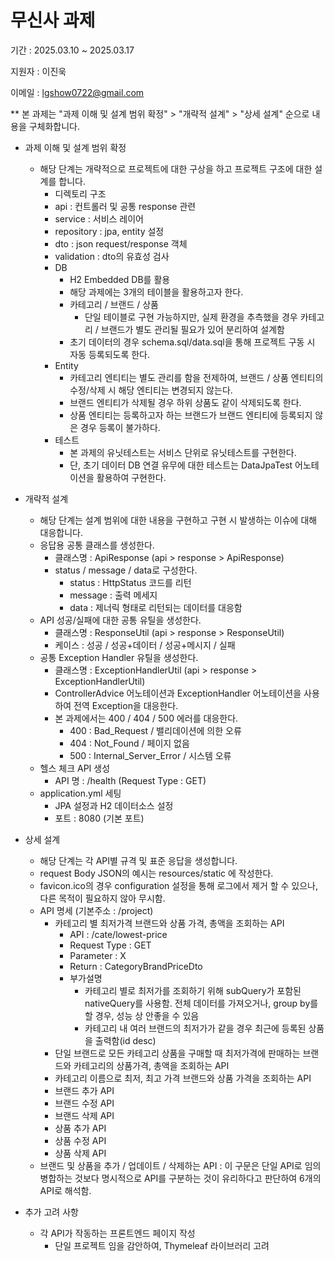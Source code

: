 # 무신사 과제
기간 : 2025.03.10 ~ 2025.03.17

지원자 : 이진욱

이메일 : lgshow0722@gmail.com

** 본 과제는 "과제 이해 및 설계 범위 확정" > "개략적 설계" > "상세 설계" 순으로 내용을 구체화합니다.

* 과제 이해 및 설계 범위 확정
  * 해당 단계는 개략적으로 프로젝트에 대한 구상을 하고 프로젝트 구조에 대한 설계를 합니다.
    *  디렉토리 구조
      * api : 컨트롤러 및 공통 response 관련
      * service : 서비스 레이어
      * repository : jpa, entity 설정
      * dto : json request/response 객체
      * validation : dto의 유효성 검사
    * DB
      * H2 Embedded DB를 활용
      * 해당 과제에는 3개의 테이블을 활용하고자 한다.
      * 카테고리 / 브랜드 / 상품
        * 단일 테이블로 구현 가능하지만, 실제 환경을 추측했을 경우 카테고리 / 브랜드가 별도 관리될 필요가 있어 분리하여 설계함
      * 초기 데이터의 경우 schema.sql/data.sql을 통해 프로젝트 구동 시 자동 등록되도록 한다.
    * Entity
      * 카테고리 엔티티는 별도 관리를 함을 전제하여, 브랜드 / 상품 엔티티의 수정/삭제 시 해당 엔티티는 변경되지 않는다.
      * 브랜드 엔티티가 삭제될 경우 하위 상품도 같이 삭제되도록 한다.
      * 상품 엔티티는 등록하고자 하는 브랜드가 브랜드 엔티티에 등록되지 않은 경우 등록이 불가하다.
    * 테스트
      * 본 과제의 유닛테스트는 서비스 단위로 유닛테스트를 구현한다.
      * 단, 초기 데이터 DB 연결 유무에 대한 테스트는 DataJpaTest 어노테이션을 활용하여 구현한다.
        
* 개략적 설계
  * 해당 단계는 설계 범위에 대한 내용을 구현하고 구현 시 발생하는 이슈에 대해 대응합니다.
  * 응답용 공통 클래스를 생성한다.
    * 클래스명 : ApiResponse (api > response > ApiResponse)
    * status / message / data로 구성한다.
      * status : HttpStatus 코드를 리턴
      * message : 출력 메세지
      * data : 제너릭 형태로 리턴되는 데이터를 대응함
  * API 성공/실패에 대한 공통 유틸을 생성한다.
    * 클래스명 : ResponseUtil (api > response > ResponseUtil)
    * 케이스 : 성공 / 성공+데이터 / 성공+메시지 / 실패
  * 공통 Exception Handler 유틸을 생성한다.
    * 클래스명 : ExceptionHandlerUtil (api > response > ExceptionHandlerUtil)
    * ControllerAdvice 어노테이션과 ExceptionHandler 어노테이션을 사용하여 전역 Exception을 대응한다.
    * 본 과제에서는 400 / 404 / 500 에러를 대응한다.
      * 400 : Bad_Request / 밸리데이션에 의한 오류
      * 404 : Not_Found / 페이지 없음
      * 500 : Internal_Server_Error / 시스템 오류
  * 헬스 체크 API 생성
    * API 명 : /health (Request Type : GET)
  * application.yml 세팅
    * JPA 설정과 H2 데이터소스 설정
    * 포트 : 8080 (기본 포트)

* 상세 설계
  * 해당 단계는 각 API별 규격 및 표준 응답을 생성합니다.
  * request Body JSON의 예시는 resources/static 에 작성한다.
  * favicon.ico의 경우 configuration 설정을 통해 로그에서 제거 할 수 있으나, 다른 목적이 필요하지 않아 무시함.
  * API 명세 (기본주소 : /project)
    * 카테고리 별 최저가격 브랜드와 상품 가격, 총액을 조회하는 API
      * API : /cate/lowest-price
      * Request Type : GET
      * Parameter : X
      * Return : CategoryBrandPriceDto
      * 부가설명
        * 카테고리 별로 최저가를 조회하기 위해 subQuery가 포함된 nativeQuery를 사용함. 전체 데이터를 가져오거나, group by를 할 경우, 성능 상 안좋을 수 있음
        * 카테고리 내 여러 브랜드의 최저가가 같을 경우 최근에 등록된 상품을 출력함(id desc)
    * 단일 브랜드로 모든 카테고리 상품을 구매할 때 최저가격에 판매하는 브랜드와 카테고리의 상품가격, 총액을 조회하는 API
    * 카테고리 이름으로 최저, 최고 가격 브랜드와 상품 가격을 조회하는 API
    * 브랜드 추가 API
    * 브랜드 수정 API
    * 브랜드 삭제 API
    * 상품 추가 API
    * 상품 수정 API
    * 상품 삭제 API
  * 브랜드 및 상품을 추가 / 업데이트 / 삭제하는 API : 이 구문은 단일 API로 임의 병합하는 것보다 명시적으로 API를 구분하는 것이 유리하다고 판단하여 6개의 API로 해석함.

* 추가 고려 사항
  * 각 API가 작동하는 프론트엔드 페이지 작성
    * 단일 프로젝트 임을 감안하여, Thymeleaf 라이브러리 고려